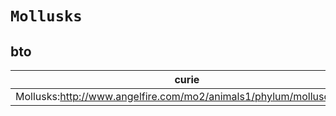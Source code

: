 # `Mollusks`

## bto

| curie                                                               |   usages | nodes                                             |
|---------------------------------------------------------------------|----------|---------------------------------------------------|
| Mollusks:http://www.angelfire.com/mo2/animals1/phylum/mollusca.html |        1 | [BTO:0001448](https://bioregistry.io/BTO:0001448) |

